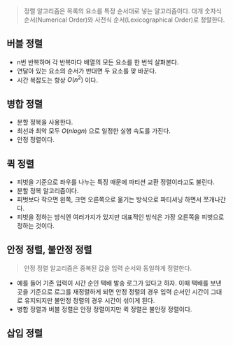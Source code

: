 > 정렬 알고리즘은 목록의 요소를 특정 순서대로 넣는 알고리즘이다. 대개 숫자식 순서(Numerical Order)와 사전식 순서(Lexicographical Order)로 정렬한다.

## 버블 정렬
- n번 반복하며 각 반복마다 배열의 모든 요소를 한 번씩 살펴본다. 
- 연달아 있는 요소의 순서가 반대면 두 요소를 맞 바꾼다. 
- 시간 복잡도는 항상 $O(n^2)$ 이다.

## 병합 정렬
- 분할 정복을 사용한다.
- 최선과 최악 모두 $O(n log n)$ 으로 일정한 실행 속도를 가진다. 
- 안정 정렬이다.

## 퀵 정렬
- 피벗을 기준으로 좌우를 나누는 특징 때문에 파티션 교환 정렬이라고도 불린다.
- 분할 정복 알고리즘이다.
- 피벗보다 작으면 왼쪽, 크면 오른쪽으로 옮기는 방식으로 파티셔닝 하면서 쪼개나간다.
- 피벗을 정하는 방식엔 여러가지가 있지만 대표적인 방식은 가장 오른쪽을 피벗으로 정하는 것이다. 

## 안정 정렬, 불안정 정렬

> 안정 정렬 알고리즘은 중복된 값을 입력 순서와 동일하게 정렬한다.

- 예를 들어 기존 입력이 시간 순인 택배 발송 로그가 있다고 하자. 이때 택배를 보낸 곳을 기준으로 로그를 재정렬하게 되면 안정 정렬의 경우 입력 순서인 시간이 그대로 유지되지만 불안정 정렬의 경우 시간이 섞이게 된다.
- 병합 정렬과 버블 정렬은 안정 정렬이지만 퀵 정렬은 불안정 정렬이다.

## 삽입 정렬
